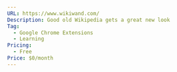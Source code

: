 ```yaml
---
URL: https://www.wikiwand.com/
Description: Good old Wikipedia gets a great new look
Tag:
  - Google Chrome Extensions
  - Learning
Pricing:
  - Free
Price: $0/month
---
```


